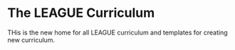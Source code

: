 # The LEAGUE Curriculum

THis is the new home for all LEAGUE curriculum and templates for creating new curriculum. 
